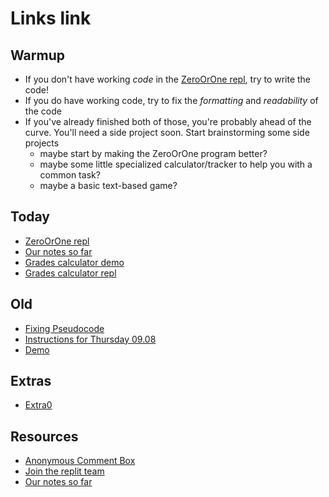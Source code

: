 # Links link
## Warmup
* If you don't have working *code* in the [ZeroOrOne repl](https://replit.com/team/APCSA-Block8-2223/ZeroOrOne), try to write the code!
* If you do have working code, try to fix the *formatting* and *readability* of the code
* If you've already finished both of those, you're probably ahead of the curve. You'll need a side project soon. Start brainstorming some side projects
    - maybe start by making the ZeroOrOne program better?
    - maybe some little specialized calculator/tracker to help you with a common task?
    - maybe a basic text-based game?

## Today
* [ZeroOrOne repl](https://replit.com/team/APCSA-Block8-2223/ZeroOrOne)
* [Our notes so far](https://drive.google.com/file/d/1OURaS812sPyaqV1LmvPY3AftyBiaWebt/view?usp=sharing)
* [Grades calculator demo](https://replit.com/@mrDonoghue/GradesDemoJ)
* [Grades calculator repl](https://replit.com/team/APCSA-Block8-2223/GradeCalculator)


## Old
* [Fixing Pseudocode](https://replit.com/team/APCSA-Block8-2223/FixingPseudocode)
* [Instructions for Thursday 09.08](https://docs.google.com/document/d/1_h0v_cgrjOu1TpCQQ7m7R4vpybqe2okUgwcpVGH8YdQ/edit?usp=sharing)
* [Demo](https://replit.com/@mrDonoghue/ZooDemoJ)
## Extras
* [Extra0](https://replit.com/team/APCSA-Block8-2223/Extra0)
## Resources
* [Anonymous Comment Box](https://forms.gle/NGGE7UAr6ZFP4KWs6)
* [Join the replit team](https://replit.com/teams/join/zzepkxrthlgsbzxjcpyalzouuwlczedr-APCSA-Block8-2223)
* [Our notes so far](https://drive.google.com/file/d/1OURaS812sPyaqV1LmvPY3AftyBiaWebt/view?usp=sharing)
